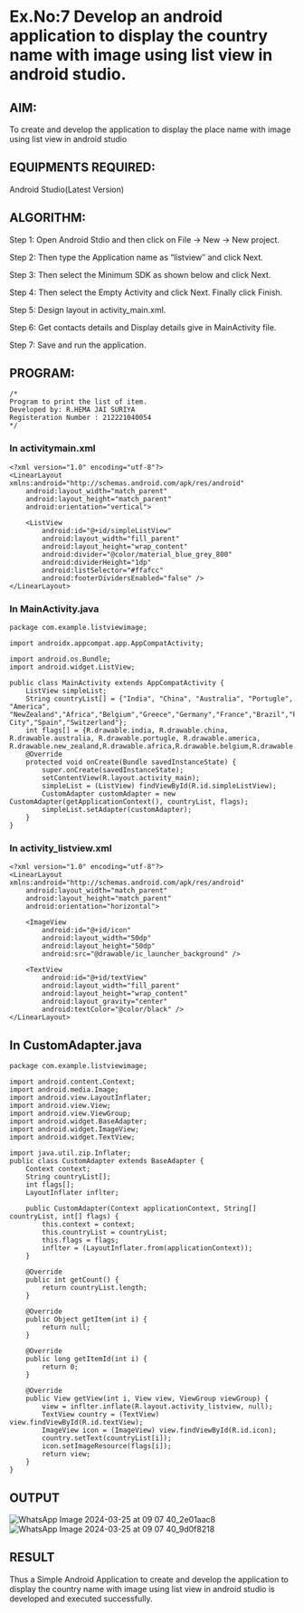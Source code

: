 
# Ex.No:7 Develop an android application to display the country name with image using list view in android studio.


## AIM:

To create and develop the application to display the place name with image using list view in android studio

## EQUIPMENTS REQUIRED:

Android Studio(Latest Version)

## ALGORITHM:

Step 1: Open Android Stdio and then click on File -> New -> New project.

Step 2: Then type the Application name as “listview″ and click Next. 

Step 3: Then select the Minimum SDK as shown below and click Next.

Step 4: Then select the Empty Activity and click Next. Finally click Finish.

Step 5: Design layout in activity_main.xml.

Step 6: Get contacts details and Display details give in MainActivity file.

Step 7: Save and run the application.

## PROGRAM:
```
/*
Program to print the list of item.
Developed by: R.HEMA JAI SURIYA
Registeration Number : 212221040054
*/
```
### In activitymain.xml
```
<?xml version="1.0" encoding="utf-8"?>
<LinearLayout xmlns:android="http://schemas.android.com/apk/res/android"
    android:layout_width="match_parent"
    android:layout_height="match_parent"
    android:orientation="vertical">

    <ListView
        android:id="@+id/simpleListView"
        android:layout_width="fill_parent"
        android:layout_height="wrap_content"
        android:divider="@color/material_blue_grey_800"
        android:dividerHeight="1dp"
        android:listSelector="#ffafcc"
        android:footerDividersEnabled="false" />
</LinearLayout>
```

### In MainActivity.java
```
package com.example.listviewimage;

import androidx.appcompat.app.AppCompatActivity;

import android.os.Bundle;
import android.widget.ListView;

public class MainActivity extends AppCompatActivity {
    ListView simpleList;
    String countryList[] = {"India", "China", "Australia", "Portugle", "America", "NewZealand","Africa","Belgium","Greece","Germany","France","Brazil","Peru","Vatican City","Spain","Switzerland"};
    int flags[] = {R.drawable.india, R.drawable.china, R.drawable.australia, R.drawable.portugle, R.drawable.america, R.drawable.new_zealand,R.drawable.africa,R.drawable.belgium,R.drawable.greece,R.drawable.germany,R.drawable.france,R.drawable.brazil,R.drawable.peru,R.drawable.vaticancity,R.drawable.spain,R.drawable.switzerland};
    @Override
    protected void onCreate(Bundle savedInstanceState) {
        super.onCreate(savedInstanceState);
        setContentView(R.layout.activity_main);
        simpleList = (ListView) findViewById(R.id.simpleListView);
        CustomAdapter customAdapter = new CustomAdapter(getApplicationContext(), countryList, flags);
        simpleList.setAdapter(customAdapter);
    }
}
```

### In activity_listview.xml
```
<?xml version="1.0" encoding="utf-8"?>
<LinearLayout xmlns:android="http://schemas.android.com/apk/res/android"
    android:layout_width="match_parent"
    android:layout_height="match_parent"
    android:orientation="horizontal">

    <ImageView
        android:id="@+id/icon"
        android:layout_width="50dp"
        android:layout_height="50dp"
        android:src="@drawable/ic_launcher_background" />

    <TextView
        android:id="@+id/textView"
        android:layout_width="fill_parent"
        android:layout_height="wrap_content"
        android:layout_gravity="center"
        android:textColor="@color/black" />
</LinearLayout>
```

## In CustomAdapter.java
```
package com.example.listviewimage;

import android.content.Context;
import android.media.Image;
import android.view.LayoutInflater;
import android.view.View;
import android.view.ViewGroup;
import android.widget.BaseAdapter;
import android.widget.ImageView;
import android.widget.TextView;

import java.util.zip.Inflater;
public class CustomAdapter extends BaseAdapter {
    Context context;
    String countryList[];
    int flags[];
    LayoutInflater inflter;

    public CustomAdapter(Context applicationContext, String[] countryList, int[] flags) {
        this.context = context;
        this.countryList = countryList;
        this.flags = flags;
        inflter = (LayoutInflater.from(applicationContext));
    }

    @Override
    public int getCount() {
        return countryList.length;
    }

    @Override
    public Object getItem(int i) {
        return null;
    }

    @Override
    public long getItemId(int i) {
        return 0;
    }

    @Override
    public View getView(int i, View view, ViewGroup viewGroup) {
        view = inflter.inflate(R.layout.activity_listview, null);
        TextView country = (TextView)           view.findViewById(R.id.textView);
        ImageView icon = (ImageView) view.findViewById(R.id.icon);
        country.setText(countryList[i]);
        icon.setImageResource(flags[i]);
        return view;
    }
}

```

## OUTPUT
![WhatsApp Image 2024-03-25 at 09 07 40_2e01aac8](https://github.com/Harsayazheni/listview/assets/118708467/16c9950a-8e9d-44aa-b4d4-8948fc531df6)
![WhatsApp Image 2024-03-25 at 09 07 40_9d0f8218](https://github.com/Harsayazheni/listview/assets/118708467/266249be-5cfb-4f65-9b54-606b78b713f2)





## RESULT
Thus a Simple Android Application to create and develop the application to display the country name with image using list view in android studio is developed and executed successfully.
